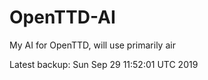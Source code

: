 # OpenTTD-AI
My AI for OpenTTD, will use primarily air

Latest backup: Sun Sep 29 11:52:01 UTC 2019
